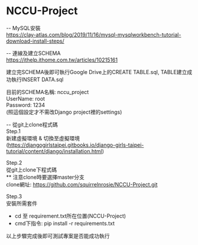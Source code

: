 # NCCU-Project

-- MySQL安裝  
https://clay-atlas.com/blog/2019/11/16/mysql-mysqlworkbench-tutorial-download-install-steps/  
  
-- 連線及建立SCHEMA  
https://ithelp.ithome.com.tw/articles/10215161  
  
建立完SCHEMA後即可執行Google Drive上的CREATE TABLE.sql, TABLE建立成功執行INSERT DATA.sql  
  
目前的SCHEMA名稱: nccu_project  
UserName: root  
Password: 1234  
(照這個設定才不需改Django project裡的settings)  
  
  
-- 從git上clone程式碼  
Step.1  
新建虛擬環境 & 切換至虛擬環境  
(https://djangogirlstaipei.gitbooks.io/django-girls-taipei-tutorial/content/django/installation.html)  
  
Step.2  
從git上clone下程式碼  
** 注意clone時要選擇master分支  
clone網址: https://github.com/squirrelnrosie/NCCU-Project.git  
  
Step.3  
安裝所需套件  
- cd 至 requirement.txt所在位置(NCCU-Project)  
- cmd下指令: pip install -r requirements.txt  
  
以上步驟完成後即可測試專案是否能成功執行
